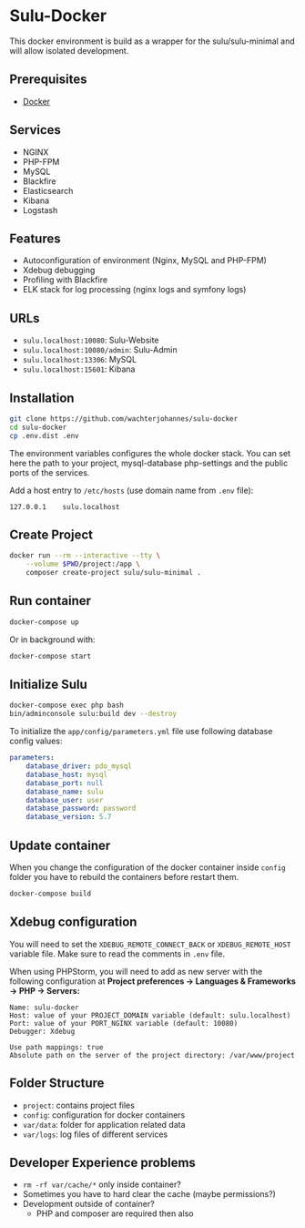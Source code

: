 # Sulu-Docker

This docker environment is build as a wrapper for the sulu/sulu-minimal and will allow isolated development.

## Prerequisites

* [Docker](https://docs.docker.com/engine/installation/)

## Services

* NGINX
* PHP-FPM
* MySQL
* Blackfire
* Elasticsearch
* Kibana
* Logstash

## Features

* Autoconfiguration of environment (Nginx, MySQL and PHP-FPM)
* Xdebug debugging
* Profiling with Blackfire
* ELK stack for log processing (nginx logs and symfony logs)

## URLs

* `sulu.localhost:10080`: Sulu-Website
* `sulu.localhost:10080/admin`: Sulu-Admin
* `sulu.localhost:13306`: MySQL
* `sulu.localhost:15601`: Kibana

## Installation

```bash
git clone https://github.com/wachterjohannes/sulu-docker
cd sulu-docker
cp .env.dist .env
```

The environment variables configures the whole docker stack. You can set here the path to your project, mysql-database php-settings and the public ports of the services.

Add a host entry to `/etc/hosts` (use domain name from `.env` file):

```
127.0.0.1    sulu.localhost
```

## Create Project

```bash
docker run --rm --interactive --tty \
    --volume $PWD/project:/app \
    composer create-project sulu/sulu-minimal .
```

## Run container

```bash
docker-compose up
```

Or in background with:

```bash
docker-compose start
```

## Initialize Sulu

```bash
docker-compose exec php bash
bin/adminconsole sulu:build dev --destroy
```

To initialize the `app/config/parameters.yml` file use following database config values:

```yml
parameters:
    database_driver: pdo_mysql
    database_host: mysql
    database_port: null
    database_name: sulu
    database_user: user
    database_password: password
    database_version: 5.7
```

## Update container

When you change the configuration of the docker container inside `config` folder you have to rebuild the containers before restart them.

```bash
docker-compose build
```

## Xdebug configuration

You will need to set the `XDEBUG_REMOTE_CONNECT_BACK` or `XDEBUG_REMOTE_HOST` variable file. Make sure to read the comments in `.env` file.

When using PHPStorm, you will need to add as new server with the following configuration at **Project preferences -> Languages & Frameworks -> PHP -> Servers:**

```
Name: sulu-docker
Host: value of your PROJECT_DOMAIN variable (default: sulu.localhost)
Port: value of your PORT_NGINX variable (default: 10080)
Debugger: Xdebug

Use path mappings: true
Absolute path on the server of the project directory: /var/www/project
```

## Folder Structure

* `project`: contains project files 
* `config`: configuration for docker containers
* `var/data`: folder for application related data
* `var/logs`: log files of different services

## Developer Experience problems

* `rm -rf var/cache/*` only inside container?
* Sometimes you have to hard clear the cache (maybe permissions?)
* Development outside of container?
  - PHP and composer are required then also 
